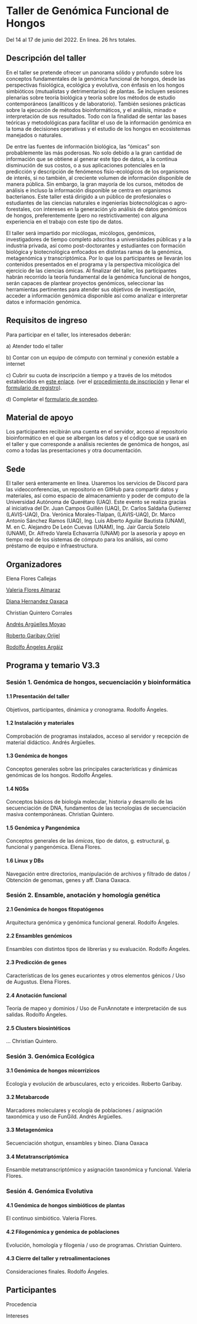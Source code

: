 # Taller de Genómica Funcional de Hongos

Del 14 al 17 de junio del 2022. En linea. 26 hrs totales.



## Descripción del taller

En el taller se pretende ofrecer un panorama sólido y profundo sobre los conceptos fundamentales de la genómica funcional de hongos, desde las perspectivas fisiológica, ecológica y evolutiva, con énfasis en los hongos simbióticos (mutualistas y detrimentarios) de plantas. Se incluyen sesiones plenarias sobre teoría biológica y teoría sobre los métodos de estudio contemporáneos (analíticos y de laboratorio). También sesiones prácticas sobre la ejecución de métodos bioinformáticos, y el análisis, minado e interpretación de sus resultados. Todo con la finalidad de sentar las bases teóricas y metodológicas para  facilitar el uso de la información genómica en la toma de decisiones operativas y el estudio de los hongos en ecosistemas manejados o naturales.

De entre las fuentes de información biológica, las “ómicas” son probablemente las más poderosas. No solo debido a la gran cantidad de información que se obtiene al generar este tipo de datos, a la continua disminución de sus costos, o a sus aplicaciones potenciales en la predicción y descripción de fenómenos fisio-ecológicos de los organismos de interés, si no también, al creciente volumen de información disponible de manera pública. Sin embargo, la gran mayoría de los cursos, métodos de análisis e incluso la información disponible se centra en organismos bacterianos. Este taller está dirigido a un público de profesionales o estudiantes de las ciencias naturales e ingenierías biotecnológicas o agro-forestales, con intereses en la generación y/o análisis de datos genómicos de hongos, preferentemente (pero no restrictivamente) con alguna experiencia en el trabajo con este tipo de datos.

El taller será impartido por micólogas, micólogos, genómicos, investigadores de tiempo completo adscritos a universidades públicas y a la industria privada, así como post-doctorantes y estudiantes con formación biológica y biotecnológica enfocados en distintas ramas de la genómica, metagenómica y transcriptómica. Por lo que los participantes se llevarán los contenidos presentados en el programa y la perspectiva micológica del ejercicio de las ciencias  ómicas. Al finalizar del taller, los participantes habrán recorrido la teoría fundamental de la genómica funcional de hongos, serán capaces de plantear proyectos genómicos, seleccionar las herramientas pertinentes para atender sus objetivos de investigación, acceder a información genómica disponible así como analizar e interpretar datos e información genómica.



## **Requisitos de ingreso**

Para participar en el taller, los interesados deberán:



a) Atender todo el taller

b) Contar con un equipo de cómputo con terminal y conexión estable a internet

c) Cubrir su cuota de inscripción a tiempo y a través de los métodos establecidos en [este enlace](https://quimica.uaq.mx/index.php/ofertaeducon/ec-cursos/861-genomica-hongos). (ver el [procedimiento de inscripción](https://quimica.uaq.mx/docs/edu_continua/Procedimiento_inscripcion(PA-INS-PR01).pdf) y llenar el [formulario de registro](https://forms.office.com/r/DzbDqpJiLw)).

d) Completar el [formulario de sondeo]().



## **Material de apoyo**

Los participantes recibirán una cuenta en el servidor, acceso al repositorio bioinformático en el que se albergan los datos y el código que se usará en el taller y que corresponde a análisis recientes de genómica de hongos, así como a todas las presentaciones y otra documentación.



## **Sede**

El taller será enteramente en línea. Usaremos los servicios de Discord para las videoconferencias, un repositorio en GitHub para compartir datos y materiales, así como espacio de almacenamiento y poder de computo de la Universidad Autónoma de Querétaro (UAQ). Este evento se realiza gracias al iniciativa del Dr. Juan Campos Guillén (UAQ), Dr. Carlos Saldaña Gutíerrez (LAVIS-UAQ), Dra. Verónica Morales-Tlalpan, (LAVIS-UAQ), Dr. Marco Antonio Sánchez Ramos (UAQ), Ing. Luis Alberto Aguilar Bautista (UNAM), M. en C. Alejandro De León Cuevas (UNAM), Ing. Jair García Sotelo (UNAM), Dr. Alfredo Varela Echavarría (UNAM) por la asesoría y apoyo en tiempo real de los sistemas de cómputo para los análisis, así como préstamo de equipo e infraestructura.



## **Organizadores**

Elena Flores Callejas

[Valeria Flores Almaraz](https://www.researchgate.net/profile/Valeria-Flores-Almaraz)

[Diana Hernandez Oaxaca](https://www.researchgate.net/profile/Diana-Hernandez-Oaxaca)

Christian Quintero Corrales

[Andrés Argüelles Moyao](https://scholar.google.com/citations?user=MTAXk6oAAAAJ&hl=es&oi=ao)

[Roberto Garibay Orijel ](https://scholar.google.com/citations?user=ZH3srVsAAAAJ&hl=es&oi=ao)

[Rodolfo Ángeles Argáiz](https://scholar.google.com/citations?hl=es&user=A2ZpeC8AAAAJ)



## Programa y temario V3.3

### Sesión 1. Genómica de hongos, secuenciación y bioinformática

#### 	1.1 Presentación del taller

Objetivos, participantes, dinámica y cronograma. Rodolfo Ángeles.

#### 	1.2 Instalación y materiales

Comprobación de programas instalados, acceso al servidor y recepción de material didáctico. Andrés Argüelles.

#### 	1.3 Genómica de hongos

Conceptos generales sobre las principales características y dinámicas genómicas de los hongos.  Rodolfo Ángeles.

#### 	1.4 NGSs

Conceptos básicos de biología molecular, historia y desarrollo de las secuenciación de DNA, fundamentos de las tecnologías de secuenciación masiva contemporáneas. Christian Quintero. 

#### 	1.5 Genómica y Pangenómica

Conceptos generales de las *ómicas*, tipo de datos, g. estructural, g. funcional y pangenómica. Elena Flores. 

#### 	1.6 Linux y DBs

Navegación entre directorios, manipulación de archivos y filtrado de datos / Obtención de genomas, genes y aff. Diana Oaxaca.



### Sesión 2. Ensamble, anotación y homología genética

#### 2.1 Genómica de hongos fitopatógenos

Arquitectura genómica y genómica funcional general. Rodolfo Ángeles.

#### 2.2 Ensambles genómicos

Ensambles con distintos tipos de librerías y su evaluación. Rodolfo Ángeles.

#### 2.3 Predicción de genes

Características de los genes eucariontes y otros elementos génicos / Uso de Augustus. Elena Flores.

#### 2.4 Anotación funcional

Teoría de mapeo y dominios / Uso de FunAnnotate e interpretación de sus salidas. Rodolfo Ángeles.

#### 2.5 Clusters biosintéticos

... Christian Quintero.



### Sesión 3. Genómica Ecológica

#### 3.1 Genómica de hongos micorrízicos

Ecología y evolución de arbusculares, ecto y ericoides. Roberto Garibay.

#### 3.2 Metabarcode

Marcadores moleculares y ecología de poblaciones / asignación taxonómica y uso de FunGild. Andrés Argüelles.

#### 3.3 Metagenómica

Secuenciación shotgun, ensambles y bineo. Diana Oaxaca

#### 3.4 Metatranscriptómica

Ensamble metatranscriptómico y asignación taxonómica y funcional. Valeria Flores.



### Sesión 4. Genómica Evolutiva

#### 4.1 Genómica de hongos simbióticos de plantas

El continuo simbiótico. Valeria Flores.

#### 4.2 Filogenómica y genómica de poblaciones

Evolución, homología y filogenia / uso de programas. Christian Quintero.

#### 4.3 Cierre del taller y retroalimentaciones

Consideraciones finales. Rodolfo Ángeles.



## Participantes

Procedencia

Intereses
